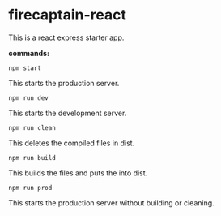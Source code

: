 # firecaptain-react

This is a react express starter app.

**commands:**

    npm start
This starts the production server.

    npm run dev
This starts the development server.

	npm run clean
This deletes the compiled files in dist.

	npm run build
This builds the files and puts the into dist.

	npm run prod
This starts the production server without building or cleaning.
